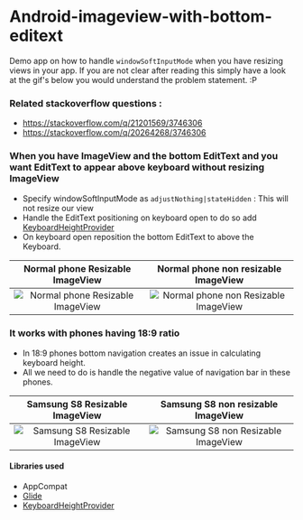 # Android-imageview-with-bottom-editext
Demo app on how to handle `windowSoftInputMode` when you have resizing views in your app. If you are not clear after reading this simply have a look at the gif's below you would understand the problem statement. :P

### Related stackoverflow questions :
* https://stackoverflow.com/q/21201569/3746306
* https://stackoverflow.com/q/20264268/3746306



### When you have ImageView and the bottom EditText and you want EditText to appear above keyboard without resizing ImageView
* Specify windowSoftInputMode as `adjustNothing|stateHidden` : This will not resize our view
* Handle the EditText positioning on keyboard open to do so add [KeyboardHeightProvider][1]
* On keyboard open reposition the bottom EditText to above the Keyboard.







Normal phone Resizable ImageView   |  Normal phone non resizable ImageView
:---------------------------------:|:--------------------------------:
![Normal phone Resizable ImageView ](https://github.com/nieldeokar/NonResizableImageViewAndroid/blob/master/demo/normal-phone-not-fixed.gif?raw=true)  |  ![Normal phone non Resizable ImageView](https://github.com/nieldeokar/NonResizableImageViewAndroid/blob/master/demo/normal-phone-fixed.gif?raw=true)


### It works with phones having 18:9 ratio
* In 18:9 phones bottom navigation creates an issue in calculating keyboard height.
* All we need to do is handle the negative value of navigation bar in these phones.




Samsung S8 Resizable ImageView     |  Samsung S8 non resizable ImageView
:---------------------------------:|:--------------------------------:
![Samsung S8 Resizable ImageView ](https://github.com/nieldeokar/NonResizableImageViewAndroid/blob/master/demo/samsung-s8-not-fixed.gif?raw=true)  |  ![Samsung S8 non Resizable ImageView ](https://github.com/nieldeokar/NonResizableImageViewAndroid/blob/master/demo/samsung-s8-fixed-gif.gif?raw=true)







#### Libraries used
* AppCompat
* [Glide][2]
* [KeyboardHeightProvider][1]





[1]: https://github.com/siebeprojects/samples-keyboardheight
[2]: https://github.com/bumptech/glide
